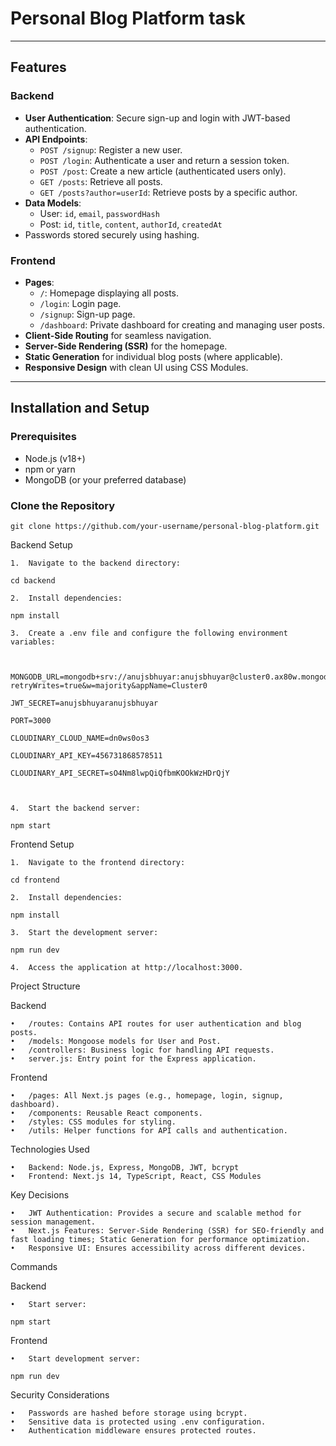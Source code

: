# Personal Blog Platform task


---

## Features

### Backend
- **User Authentication**: Secure sign-up and login with JWT-based authentication.
- **API Endpoints**:
  - `POST /signup`: Register a new user.
  - `POST /login`: Authenticate a user and return a session token.
  - `POST /post`: Create a new article (authenticated users only).
  - `GET /posts`: Retrieve all posts.
  - `GET /posts?author=userId`: Retrieve posts by a specific author.
- **Data Models**:
  - User: `id`, `email`, `passwordHash`
  - Post: `id`, `title`, `content`, `authorId`, `createdAt`
- Passwords stored securely using hashing.

### Frontend
- **Pages**:
  - `/`: Homepage displaying all posts.
  - `/login`: Login page.
  - `/signup`: Sign-up page.
  - `/dashboard`: Private dashboard for creating and managing user posts.
- **Client-Side Routing** for seamless navigation.
- **Server-Side Rendering (SSR)** for the homepage.
- **Static Generation** for individual blog posts (where applicable).
- **Responsive Design** with clean UI using CSS Modules.

---

## Installation and Setup

### Prerequisites
- Node.js (v18+)
- npm or yarn
- MongoDB (or your preferred database)

### Clone the Repository
```
git clone https://github.com/your-username/personal-blog-platform.git
```
Backend Setup

	1.	Navigate to the backend directory:
```
cd backend
```

	2.	Install dependencies:
```
npm install

```
	3.	Create a .env file and configure the following environment variables:
```


MONGODB_URL=mongodb+srv://anujsbhuyar:anujsbhuyar@cluster0.ax80w.mongodb.net/?retryWrites=true&w=majority&appName=Cluster0

JWT_SECRET=anujsbhuyaranujsbhuyar

PORT=3000

CLOUDINARY_CLOUD_NAME=dn0ws0os3

CLOUDINARY_API_KEY=456731868578511

CLOUDINARY_API_SECRET=sO4Nm8lwpQiQfbmKOOkWzHDrQjY



```

	4.	Start the backend server:
```
npm start

```

Frontend Setup

	1.	Navigate to the frontend directory:
```
cd frontend
```

	2.	Install dependencies:
```
npm install
```

	3.	Start the development server:
```
npm run dev

```
	4.	Access the application at http://localhost:3000.

Project Structure

Backend

	•	/routes: Contains API routes for user authentication and blog posts.
	•	/models: Mongoose models for User and Post.
	•	/controllers: Business logic for handling API requests.
	•	server.js: Entry point for the Express application.

Frontend

	•	/pages: All Next.js pages (e.g., homepage, login, signup, dashboard).
	•	/components: Reusable React components.
	•	/styles: CSS modules for styling.
	•	/utils: Helper functions for API calls and authentication.

Technologies Used

	•	Backend: Node.js, Express, MongoDB, JWT, bcrypt
	•	Frontend: Next.js 14, TypeScript, React, CSS Modules

Key Decisions

	•	JWT Authentication: Provides a secure and scalable method for session management.
	•	Next.js Features: Server-Side Rendering (SSR) for SEO-friendly and fast loading times; Static Generation for performance optimization.
	•	Responsive UI: Ensures accessibility across different devices.

Commands

Backend

	•	Start server:
```
npm start
```


Frontend

	•	Start development server:
```
npm run dev
```
Security Considerations

	•	Passwords are hashed before storage using bcrypt.
	•	Sensitive data is protected using .env configuration.
	•	Authentication middleware ensures protected routes.

